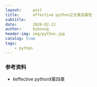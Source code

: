 ```yaml
---
layout:     post
title:      effective python之元类及属性
subtitle:   
date:       2020-02-12
author:     bjmsong
header-img: img/python.jpg
catalog: true
tags:
    - python
---
```


> 





### 参考资料

- 《effective python》第四章

  